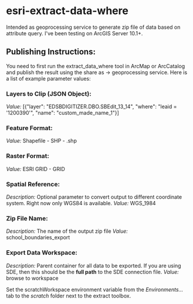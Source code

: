 esri-extract-data-where
=======================

Intended as geoprocessing service to generate zip file of data based on attribute query.  I've been testing on ArcGIS Server 10.1+.

## Publishing Instructions: ##
You need to first run the extract_data_where tool in ArcMap or ArcCatalog and publish the result using the share as -> geoprocessing service.  Here is a list of example parameter values:

### Layers to Clip (JSON Object): ###
*Value:* [{"layer": "EDSBDIGITIZER.DBO.SBEdit_13_14", "where": "leaid = '1200390'", "name": "custom_made_name_1"}]

### Feature Format: ###
*Value:* Shapefile - SHP - .shp

### Raster Format: ###
*Value:* ESRI GRID - GRID

### Spatial Reference: ###
*Description:* Optional parameter to convert output to different coordinate system.  Right now only WGS84 is available.
*Value:* WGS_1984

### Zip File Name: ###
*Description:* The name of the output zip file
*Value:* school_boundaries_export

### Export Data Workspace: ###
*Description:* Parent container for all data to be exported.  If you are using SDE, then this should be the **full path** to the SDE connection file.
*Value:* browse to workspace

Set the scratchWorkspace environment variable from the *Environments...* tab to the *scratch* folder next to the extract toolbox.
